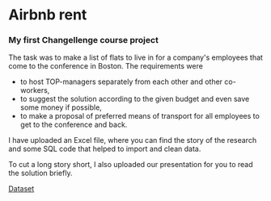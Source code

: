 # Airbnb rent
### My first Changellenge course project
The task was to make a list of flats to live in for a company's employees that come to the conference in Boston. The requirements were
- to host TOP-managers separately from each other and other co-workers,
- to suggest the solution according to the given budget and even save some money if possible,
- to make a proposal of preferred means of transport for all employees to get to the conference and back.

I have uploaded an Excel file, where you can find the story of the research and some SQL code that helped to import and clean data. 

To cut a long story short, I also uploaded our presentation for you to read the solution briefly. 

[Dataset](https://www.kaggle.com/datasets/airbnb/boston)
